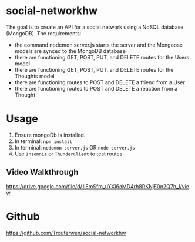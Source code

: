 # social-networkhw

The goal is to create an API for a social network using a NoSQL database (MongoDB). The requirements:
- the command nodemon server.js starts the server and the Mongoose models are synced to the MongoDB database
- there are functioning GET, POST, PUT, and DELETE routes for the Users model
- there are functioning GET, POST, PUT, and DELETE routes for the Thoughts model
- there are functioning routes to POST and DELETE a friend from a User
- there are functioning routes to POST and DELETE a reaction from a Thought


# Usage 
1. Ensure mongoDb is installed.
2. In terminal: `npm install`
3. In terminal: `nodemon server.js` OR `node server.js`
4. Use `Insomnia` or `ThunderClient` to test routes



## Video Walkthrough
https://drive.google.com/file/d/1lEmSfm_uYXi6aMD4rh8RKNjF0n2Q7h_I/view

# Github 
https://github.com/Trouterwen/social-networkhw

